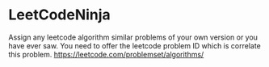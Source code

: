 # LeetCodeNinja
Assign any leetcode algorithm similar problems of your own version or you have ever saw. You need to offer the leetcode problem ID which is correlate  this problem.
 https://leetcode.com/problemset/algorithms/
